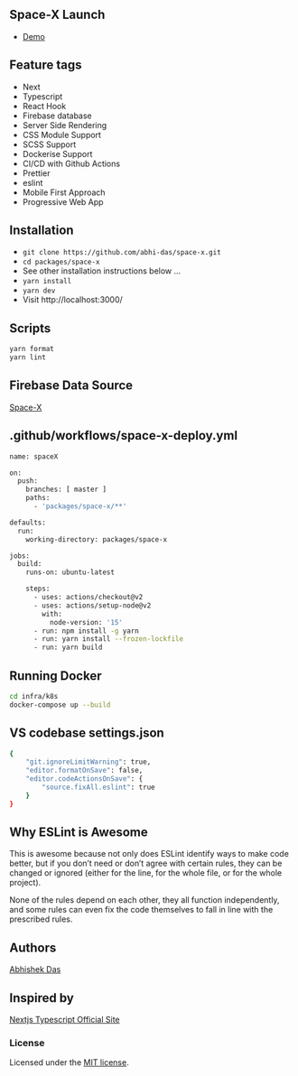 
## Space-X Launch
- [Demo](https://space-x-eight.vercel.app/launch)

## Feature tags

- Next
- Typescript
- React Hook
- Firebase database
- Server Side Rendering
- CSS Module Support
- SCSS Support
- Dockerise Support
- CI/CD with Github Actions
- Prettier
- eslint
- Mobile First Approach
- Progressive Web App

## Installation

- `git clone https://github.com/abhi-das/space-x.git`
- `cd packages/space-x`
- See other installation instructions below ...
- `yarn install`
- `yarn dev`
- Visit http://localhost:3000/


## Scripts

```sh
yarn format
yarn lint
```


## Firebase Data Source
[Space-X](https://space-lauch-default-rtdb.firebaseio.com/spaceX.json)


## .github/workflows/space-x-deploy.yml

```sh
name: spaceX

on:
  push:
    branches: [ master ]
    paths:
      - 'packages/space-x/**'

defaults:
  run:
    working-directory: packages/space-x

jobs:
  build:
    runs-on: ubuntu-latest

    steps:
      - uses: actions/checkout@v2
      - uses: actions/setup-node@v2
        with:
          node-version: '15'
      - run: npm install -g yarn
      - run: yarn install --frozen-lockfile
      - run: yarn build
```

## Running Docker

```sh
cd infra/k8s
docker-compose up --build

```

## VS codebase settings.json

```sh
{
    "git.ignoreLimitWarning": true,
    "editor.formatOnSave": false,
    "editor.codeActionsOnSave": {
        "source.fixAll.eslint": true
    }
}
```

## Why ESLint is Awesome
This is awesome because not only does ESLint identify ways to make code better, but if you don’t need or don’t agree with certain rules, they can be changed or ignored (either for the line, for the whole file, or for the whole project).

None of the rules depend on each other, they all function independently, and some rules can even fix the code themselves to fall in line with the prescribed rules.

## Authors

[Abhishek Das](https://github.com/abhi-das)


## Inspired by

[Nextjs Typescript Official Site](https://nextjs.org/)


### License

Licensed under the [MIT license](./LICENSE). 
